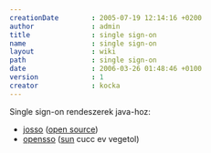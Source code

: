 ```yaml
---
creationDate        : 2005-07-19 12:14:16 +0200 
author              : admin 
title               : single sign-on 
name                : single sign-on 
layout              : wiki 
path                : single sign-on 
date                : 2006-03-26 01:48:46 +0100 
version             : 1 
creator             : kocka 
---
```

Single sign-on rendeszerek java-hoz:

*   [josso](Missing.html) ([open source](Open%20Source.html))
*   [opensso](opensso.html) ([sun](Sun.html) cucc ev vegetol)
